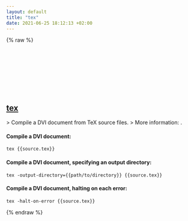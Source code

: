 ```yaml
---
layout: default
title: "tex"
date: 2021-06-25 18:12:13 +02:00
---
```

{% raw %}
<h2 id="tex">
  <a href="/en/common/tex.html">tex</a> <a href="#tex"><svg class="icon">
    <use href="/assets/images/unicode_sprite.svg#link" />
  </svg></a>
</h2>
> Compile a DVI document from TeX source files.
> More information: <https://www.tug.org/begin.html>.

#### Compile a DVI document:
```shell
tex {{source.tex}}
```
#### Compile a DVI document, specifying an output directory:
```shell
tex -output-directory={{path/to/directory}} {{source.tex}}
```
#### Compile a DVI document, halting on each error:
```shell
tex -halt-on-error {{source.tex}}
```
{% endraw %}
